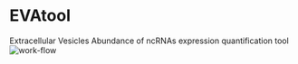 # EVAtool
Extracellular Vesicles Abundance of ncRNAs expression quantification tool
![work-flow](https://user-images.githubusercontent.com/19505178/130918235-e4fde4bc-5e6b-4450-a7e1-39f2427256eb.png)

